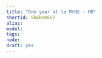 ```yaml
---
title: "One year at la MYNE - HB"
shortid: Sk6bemEGZ
alias: 
model: 
tags: 
node: 
draft: yes
--- 
```

 